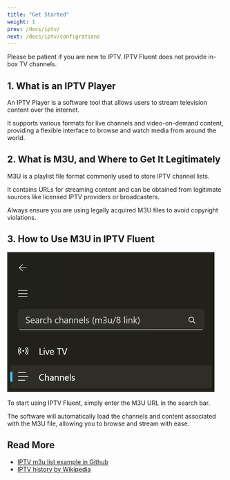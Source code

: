 ```yaml
---
title: "Get Started"
weight: 1
prev: /docs/iptv/
next: /docs/iptv/configrations
---
```


Please be patient if you are new to IPTV. IPTV Fluent does not provide in-box TV channels.

<!--more-->

## 1. What is an IPTV Player

An IPTV Player is a software tool that allows users to stream television content over the internet. 

It supports various formats for live channels and video-on-demand content, providing a flexible interface to browse and watch media from around the world.

## 2. What is M3U, and Where to Get It Legitimately

M3U is a playlist file format commonly used to store IPTV channel lists. 

It contains URLs for streaming content and can be obtained from legitimate sources like licensed IPTV providers or broadcasters.

Always ensure you are using legally acquired M3U files to avoid copyright violations.

## 3. How to Use M3U in IPTV Fluent

![VLC Network Panel](https://github.com/JimmyRespawn/IPTV-Fluent/blob/main/SearchSectionIPTVFluent.png?raw=true)

To start using IPTV Fluent, simply enter the M3U URL in the search bar. 

<!--{{< youtube w7Ft2ymGmfc >}}-->

The software will automatically load the channels and content associated with the M3U file, allowing you to browse and stream with ease.

## Read More

- [IPTV m3u list example in Github](https://github.com/search?q=iptv+list&type=repositories)
- [IPTV history by Wikipedia](https://en.wikipedia.org/wiki/Internet_Protocol_television)